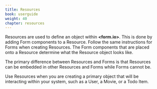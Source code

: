 ```yaml
---
title: Resources
book: userguide
weight: 40
chapter: resources
---
```

Resources are used to define an object within **&lt;<span class="text-primary">form</span>.<span class="text-secondary">io</span>&gt;**. This is done by adding Form components to a Resource. Follow the same instructions for Forms when creating Resources. The Form components that are placed onto a Resource determine what the Resource object looks like.

The primary difference between Resources and Forms is that Resources can be embedded in other Resources and Forms while Forms cannot be.

Use Resources when you are creating a primary object that will be interacting within your system, such as a User, a Movie, or a Todo Item.
